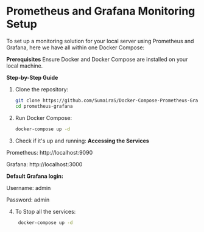 # Prometheus and Grafana Monitoring Setup
To set up a monitoring solution for your local server using Prometheus and Grafana, here we have all within one Docker Compose:

****Prerequisites****
Ensure Docker and Docker Compose are installed on your local machine.

****Step-by-Step Guide****
1. Clone the repository:

   ```sh
   git clone https://github.com/SumairaS/Docker-Compose-Prometheus-Grafana
   cd prometheus-grafana
 2.  Run Docker Compose:
     ```sh
     docker-compose up -d
     
 3. Check if it's up and running:
**Accessing the Services**

Prometheus: http://localhost:9090



Grafana: http://localhost:3000

**Default Grafana login:**

Username: admin

      

Password: admin

4. To Stop all the services:
   ```sh
    docker-compose up -d

   
